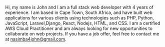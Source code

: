 Hi, my name is John and I am a full stack web developer with 4 years of experience. I am based in Cape Town, South Africa, and have built web applications for various clients using technologies such as PHP, Python, JavaScript, Laravel,Django, React, Nodejs, HTML, and CSS. I am a certified AWS Cloud Practitioner and am always looking for new opportunities to collaborate on web projects. If you have a job offer, feel free to contact me at nasimba4john@gmail.com.
<!---
Johnnasimba/Johnnasimba is a ✨ special ✨ repository because its `README.md` (this file) appears on your GitHub profile.
You can click the Preview link to take a look at your changes.
--->
